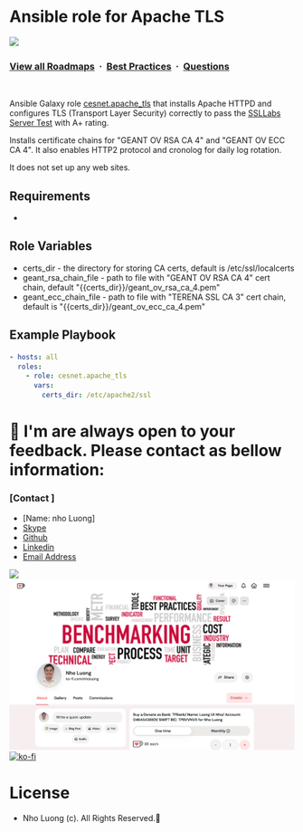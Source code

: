 # Ansible role for Apache TLS
![](https://i.imgur.com/waxVImv.png)
### [View all Roadmaps](https://github.com/nholuongut/all-roadmaps) &nbsp;&middot;&nbsp; [Best Practices](https://github.com/nholuongut/all-roadmaps/blob/main/public/best-practices/) &nbsp;&middot;&nbsp; [Questions](https://www.linkedin.com/in/nholuong/)
<br/>

Ansible Galaxy role [cesnet.apache_tls](https://galaxy.ansible.com/cesnet/apache_tls) that installs Apache HTTPD
and configures TLS (Transport Layer Security) correctly to pass the [SSLLabs Server Test](https://www.ssllabs.com/ssltest/index.html)
with A+ rating. 

Installs certificate chains for "GEANT OV RSA CA 4" and "GEANT OV ECC CA 4". 
It also enables HTTP2 protocol and cronolog for daily log rotation.

It does not set up any web sites.

Requirements
------------

-

Role Variables
--------------

- certs_dir - the directory for storing CA certs, default is /etc/ssl/localcerts 
- geant_rsa_chain_file - path to file with "GEANT OV RSA CA 4" cert chain, default "{{certs_dir}}/geant_ov_rsa_ca_4.pem"
- geant_ecc_chain_file - path to file with "TERENA SSL CA 3" cert chain, default is "{{certs_dir}}/geant_ov_ecc_ca_4.pem"

Example Playbook
----------------
```yaml
- hosts: all
  roles:
    - role: cesnet.apache_tls
      vars:
        certs_dir: /etc/apache2/ssl
```

# 🚀 I'm are always open to your feedback.  Please contact as bellow information:
### [Contact ]
* [Name: nho Luong]
* [Skype](luongutnho_skype)
* [Github](https://github.com/nholuongut/)
* [Linkedin](https://www.linkedin.com/in/nholuong/)
* [Email Address](luongutnho@hotmail.com)

![](https://i.imgur.com/waxVImv.png)
![](Donate.png)
[![ko-fi](https://ko-fi.com/img/githubbutton_sm.svg)](https://ko-fi.com/nholuong)

# License
* Nho Luong (c). All Rights Reserved.🌟